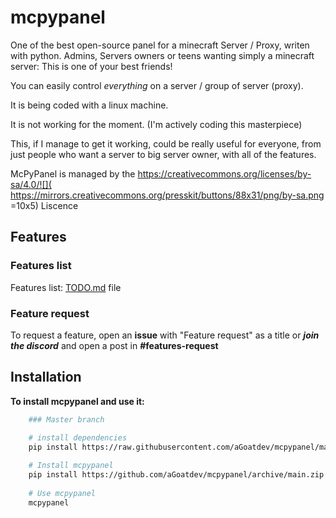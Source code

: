 # mcpypanel
One of the best open-source panel for a minecraft Server / Proxy, writen with python.
Admins, Servers owners or teens wanting simply a minecraft server: This is one of your best friends!

You can easily control *everything* on a server / group of server (proxy).

It is being coded with a linux machine.

It is not working for the moment. (I'm actively coding this masterpiece)

This, if I manage to get it working, could be really useful for everyone, from just people who want a server to big server owner, with all of the features. 

McPyPanel is managed by the https://creativecommons.org/licenses/by-sa/4.0/![]( https://mirrors.creativecommons.org/presskit/buttons/88x31/png/by-sa.png =10x5)
Liscence


## Features

### Features list
Features list: [TODO.md](TODO.md) file
### Feature request
To request a feature, open an **issue** with "Feature request" as a title
or ***join the discord*** and open a post in **#features-request**



## Installation

**To install mcpypanel and use it:**

```bash
    ### Master branch
    
    # install dependencies
    pip install https://raw.githubusercontent.com/aGoatdev/mcpypanel/main/requirements.txt

    # Install mcpypanel
    pip install https://github.com/aGoatdev/mcpypanel/archive/main.zip
    
    # Use mcpypanel
    mcpypanel
    
```
    
